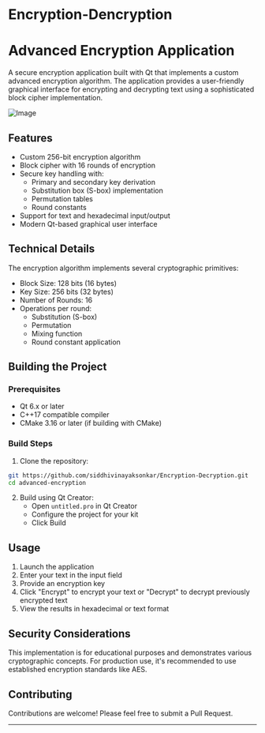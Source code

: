 ﻿# Encryption-Dencryption
# Advanced Encryption Application

A secure encryption application built with Qt that implements a custom advanced encryption algorithm. The application provides a user-friendly graphical interface for encrypting and decrypting text using a sophisticated block cipher implementation.

![Image](https://github.com/user-attachments/assets/1d2776dc-c40f-48e0-a1a4-db0f036ca407)



## Features

- Custom 256-bit encryption algorithm
- Block cipher with 16 rounds of encryption
- Secure key handling with:
  - Primary and secondary key derivation
  - Substitution box (S-box) implementation
  - Permutation tables
  - Round constants
- Support for text and hexadecimal input/output
- Modern Qt-based graphical user interface

## Technical Details

The encryption algorithm implements several cryptographic primitives:
- Block Size: 128 bits (16 bytes)
- Key Size: 256 bits (32 bytes)
- Number of Rounds: 16
- Operations per round:
  - Substitution (S-box)
  - Permutation
  - Mixing function
  - Round constant application

## Building the Project

### Prerequisites
- Qt 6.x or later
- C++17 compatible compiler
- CMake 3.16 or later (if building with CMake)

### Build Steps

1. Clone the repository:
```bash
git https://github.com/siddhivinayaksonkar/Encryption-Decryption.git
cd advanced-encryption
```

2. Build using Qt Creator:
   - Open `untitled.pro` in Qt Creator
   - Configure the project for your kit
   - Click Build

## Usage

1. Launch the application
2. Enter your text in the input field
3. Provide an encryption key
4. Click "Encrypt" to encrypt your text or "Decrypt" to decrypt previously encrypted text
5. View the results in hexadecimal or text format

## Security Considerations

This implementation is for educational purposes and demonstrates various cryptographic concepts. For production use, it's recommended to use established encryption standards like AES.

## Contributing

Contributions are welcome! Please feel free to submit a Pull Request.

---
